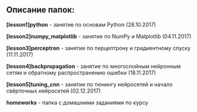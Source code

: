 ## Описание папок:

**[lesson1]python** - занятие по основам Python (28.10.2017)  

**[lesson2]numpy_matplotlib** - занятие по NumPy и Matplotlib (04.11.2017)  

**[lesson3]perceptron** - занятие по перцептрону и градиентному спуску (11.11.2017)  

**[lesson4]backpropagation** - занятие по многослойным нейронным сетям и обратному распространению ошибки (18.11.2017)  

**[lesson5]tuning_cnn** - занятие по тюнингу нейросетей и начало свёрточных нейросетей (02.12.2017)

**homeworks** - папка с домашними заданиями по курсу

